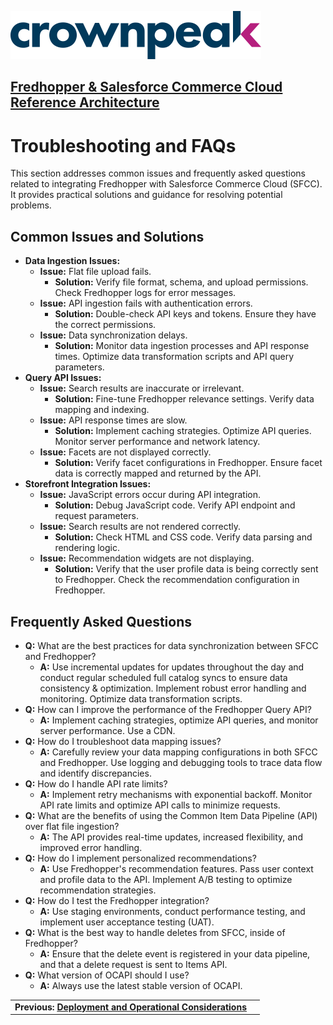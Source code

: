 <a href="http://www.crownpeak.com" target="_blank">![Crownpeak Logo](../../../images/logo/crownpeak-logo.png "Crownpeak Logo")</a>

## [Fredhopper & Salesforce Commerce Cloud Reference Architecture](../README.md)

# Troubleshooting and FAQs

This section addresses common issues and frequently asked questions related to integrating Fredhopper with Salesforce Commerce Cloud (SFCC). It provides practical solutions and guidance for resolving potential problems.

## Common Issues and Solutions

- **Data Ingestion Issues:**
  - **Issue:** Flat file upload fails.
    - **Solution:** Verify file format, schema, and upload permissions. Check Fredhopper logs for error messages.
  - **Issue:** API ingestion fails with authentication errors.
    - **Solution:** Double-check API keys and tokens. Ensure they have the correct permissions.
  - **Issue:** Data synchronization delays.
    - **Solution:** Monitor data ingestion processes and API response times. Optimize data transformation scripts and API query parameters.
- **Query API Issues:**
  - **Issue:** Search results are inaccurate or irrelevant.
    - **Solution:** Fine-tune Fredhopper relevance settings. Verify data mapping and indexing.
  - **Issue:** API response times are slow.
    - **Solution:** Implement caching strategies. Optimize API queries. Monitor server performance and network latency.
  - **Issue:** Facets are not displayed correctly.
    - **Solution:** Verify facet configurations in Fredhopper. Ensure facet data is correctly mapped and returned by the API.
- **Storefront Integration Issues:**
  - **Issue:** JavaScript errors occur during API integration.
    - **Solution:** Debug JavaScript code. Verify API endpoint and request parameters.
  - **Issue:** Search results are not rendered correctly.
    - **Solution:** Check HTML and CSS code. Verify data parsing and rendering logic.
  - **Issue:** Recommendation widgets are not displaying.
    - **Solution:** Verify that the user profile data is being correctly sent to Fredhopper. Check the recommendation configuration in Fredhopper.

## Frequently Asked Questions

- **Q:** What are the best practices for data synchronization between SFCC and Fredhopper?
  - **A:** Use incremental updates for updates throughout the day and conduct regular scheduled full catalog syncs to ensure data consistency & optimization. Implement robust error handling and monitoring. Optimize data transformation scripts.
- **Q:** How can I improve the performance of the Fredhopper Query API?
  - **A:** Implement caching strategies, optimize API queries, and monitor server performance. Use a CDN.
- **Q:** How do I troubleshoot data mapping issues?
  - **A:** Carefully review your data mapping configurations in both SFCC and Fredhopper. Use logging and debugging tools to trace data flow and identify discrepancies.
- **Q:** How do I handle API rate limits?
  - **A:** Implement retry mechanisms with exponential backoff. Monitor API rate limits and optimize API calls to minimize requests.
- **Q:** What are the benefits of using the Common Item Data Pipeline (API) over flat file ingestion?
  - **A:** The API provides real-time updates, increased flexibility, and improved error handling.
- **Q:** How do I implement personalized recommendations?
  - **A:** Use Fredhopper's recommendation features. Pass user context and profile data to the API. Implement A/B testing to optimize recommendation strategies.
- **Q:** How do I test the Fredhopper integration?
  - **A:** Use staging environments, conduct performance testing, and implement user acceptance testing (UAT).
- **Q:** What is the best way to handle deletes from SFCC, inside of Fredhopper?
  - **A:** Ensure that the delete event is registered in your data pipeline, and that a delete request is sent to Items API.
- **Q:** What version of OCAPI should I use?
  - **A:** Always use the latest stable version of OCAPI.

|                                                                                   |                                                                             |
|-----------------------------------------------------------------------------------|-----------------------------------------------------------------------------|
| **Previous: [Deployment and Operational Considerations](../deployment-and-operational-considerations/README.md)** |                                                                             |
